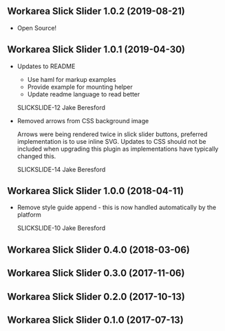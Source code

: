 Workarea Slick Slider 1.0.2 (2019-08-21)
--------------------------------------------------------------------------------

*   Open Source!



Workarea Slick Slider 1.0.1 (2019-04-30)
--------------------------------------------------------------------------------

*   Updates to README

    * Use haml for markup examples
    * Provide example for mounting helper
    * Update readme language to read better

    SLICKSLIDE-12
    Jake Beresford

*   Removed arrows from CSS background image

    Arrows were being rendered twice in slick slider buttons, preferred implementation is to use inline SVG.
    Updates to CSS should not be included when upgrading this plugin as implementations have typically changed this.

    SLICKSLIDE-14
    Jake Beresford



Workarea Slick Slider 1.0.0 (2018-04-11)
--------------------------------------------------------------------------------

*   Remove style guide append - this is now handled automatically by the platform

    SLICKSLIDE-10
    Jake Beresford


Workarea Slick Slider 0.4.0 (2018-03-06)
--------------------------------------------------------------------------------


Workarea Slick Slider 0.3.0 (2017-11-06)
--------------------------------------------------------------------------------


Workarea Slick Slider 0.2.0 (2017-10-13)
--------------------------------------------------------------------------------


Workarea Slick Slider 0.1.0 (2017-07-13)
--------------------------------------------------------------------------------
